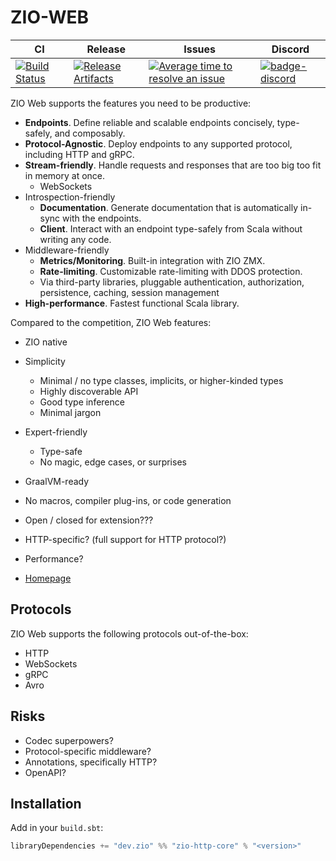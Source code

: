 # ZIO-WEB

| CI | Release | Issues |  Discord |
| --- | --- | --- | --- |
| [![Build Status][badge-ci]][link-ci] | [![Release Artifacts][badge-sonatype]][link-sonatype] | [![Average time to resolve an issue][badge-iim]][link-iim] | [![badge-discord]][link-discord] |

ZIO Web supports the features you need to be productive:

 * **Endpoints**. Define reliable and scalable endpoints concisely, type-safely, and composably.
 * **Protocol-Agnostic**. Deploy endpoints to any supported protocol, including HTTP and gRPC.
 * **Stream-friendly**. Handle requests and responses that are too big too fit in memory at once.
   * WebSockets
 * Introspection-friendly
   * **Documentation**. Generate documentation that is automatically in-sync with the endpoints.
   * **Client**. Interact with an endpoint type-safely from Scala without writing any code.
 * Middleware-friendly
   * **Metrics/Monitoring**. Built-in integration with ZIO ZMX.
   * **Rate-limiting**. Customizable rate-limiting with DDOS protection.
   * Via third-party libraries, pluggable authentication, authorization, persistence, caching, session management
 * **High-performance**. Fastest functional Scala library.

Compared to the competition, ZIO Web features: 

 * ZIO native
 * Simplicity
   * Minimal / no type classes, implicits, or higher-kinded types
   * Highly discoverable API
   * Good type inference 
   * Minimal jargon
 * Expert-friendly
   * Type-safe
   * No magic, edge cases, or surprises
 * GraalVM-ready
 * No macros, compiler plug-ins, or code generation

 * Open / closed for extension???
 * HTTP-specific? (full support for HTTP protocol?)
 * Performance?

- [Homepage](https://zio.dev)

## Protocols

ZIO Web supports the following protocols out-of-the-box:

* HTTP
* WebSockets
* gRPC
* Avro

## Risks 

 - Codec superpowers?
 - Protocol-specific middleware?
 - Annotations, specifically HTTP?
 - OpenAPI?

## Installation

Add in your `build.sbt`:

```scala
libraryDependencies += "dev.zio" %% "zio-http-core" % "<version>"
```

[badge-ci]: https://circleci.com/gh/zio/zio-http/tree/master.svg?style=svg
[badge-sonatype]: https://img.shields.io/nexus/r/https/oss.sonatype.org/dev.zio/zio-http-core_2.12.svg
[badge-iim]: https://isitmaintained.com/badge/resolution/zio/zio-http.svg
[badge-discord]: https://img.shields.io/discord/629491597070827530?logo=discord "chat on discord"

[link-ci]: https://circleci.com/gh/zio/zio-http/tree/master
[link-sonatype]: https://oss.sonatype.org/content/repositories/releases/dev/zio/zio-http-core_2.12/
[link-iim]: https://isitmaintained.com/project/zio/zio-http
[link-discord]: https://discord.gg/2ccFBr4 "Discord"
